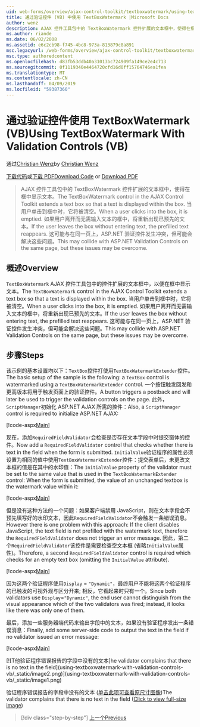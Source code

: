 ```yaml
---
uid: web-forms/overview/ajax-control-toolkit/textboxwatermark/using-textboxwatermark-with-validation-controls-vb
title: 通过验证控件 (VB) 中使用 TextBoxWatermark |Microsoft Docs
author: wenz
description: AJAX 控件工具包中的 TextBoxWatermark 控件扩展的文本框中，使得在框中显示文本。 当用户单击到框中，它我...
ms.author: riande
ms.date: 06/02/2008
ms.assetid: e6c2cb98-f745-4bc8-973a-813879c8a891
msc.legacyurl: /web-forms/overview/ajax-control-toolkit/textboxwatermark/using-textboxwatermark-with-validation-controls-vb
msc.type: authoredcontent
ms.openlocfilehash: d83fb53ddb40a31013bc724909fa149ce2e4c713
ms.sourcegitcommit: 0f1119340e4464720cfd16d0ff15764746ea1fea
ms.translationtype: MT
ms.contentlocale: zh-CN
ms.lasthandoff: 04/09/2019
ms.locfileid: "59387360"
---
```

# <a name="using-textboxwatermark-with-validation-controls-vb"></a><span data-ttu-id="1e1a7-104">通过验证控件使用 TextBoxWatermark (VB)</span><span class="sxs-lookup"><span data-stu-id="1e1a7-104">Using TextBoxWatermark With Validation Controls (VB)</span></span>

<span data-ttu-id="1e1a7-105">通过[Christian Wenz](https://github.com/wenz)</span><span class="sxs-lookup"><span data-stu-id="1e1a7-105">by [Christian Wenz](https://github.com/wenz)</span></span>

<span data-ttu-id="1e1a7-106">[下载代码](http://download.microsoft.com/download/9/3/f/93f8daea-bebd-4821-833b-95205389c7d0/TextBoxWatermark2.vb.zip)或[下载 PDF](http://download.microsoft.com/download/b/6/a/b6ae89ee-df69-4c87-9bfb-ad1eb2b23373/textboxwatermark2VB.pdf)</span><span class="sxs-lookup"><span data-stu-id="1e1a7-106">[Download Code](http://download.microsoft.com/download/9/3/f/93f8daea-bebd-4821-833b-95205389c7d0/TextBoxWatermark2.vb.zip) or [Download PDF](http://download.microsoft.com/download/b/6/a/b6ae89ee-df69-4c87-9bfb-ad1eb2b23373/textboxwatermark2VB.pdf)</span></span>

> <span data-ttu-id="1e1a7-107">AJAX 控件工具包中的 TextBoxWatermark 控件扩展的文本框中，使得在框中显示文本。</span><span class="sxs-lookup"><span data-stu-id="1e1a7-107">The TextBoxWatermark control in the AJAX Control Toolkit extends a text box so that a text is displayed within the box.</span></span> <span data-ttu-id="1e1a7-108">当用户单击到框中时，它将被清空。</span><span class="sxs-lookup"><span data-stu-id="1e1a7-108">When a user clicks into the box, it is emptied.</span></span> <span data-ttu-id="1e1a7-109">如果用户离开而无需输入文本的框中，将重新出现已预先的文本。</span><span class="sxs-lookup"><span data-stu-id="1e1a7-109">If the user leaves the box without entering text, the prefilled text reappears.</span></span> <span data-ttu-id="1e1a7-110">这可能与在同一页上，ASP.NET 验证控件发生冲突，但可能会解决这些问题。</span><span class="sxs-lookup"><span data-stu-id="1e1a7-110">This may collide with ASP.NET Validation Controls on the same page, but these issues may be overcome.</span></span>


## <a name="overview"></a><span data-ttu-id="1e1a7-111">概述</span><span class="sxs-lookup"><span data-stu-id="1e1a7-111">Overview</span></span>

<span data-ttu-id="1e1a7-112">`TextBoxWatermark` AJAX 控件工具包中的控件扩展的文本框中，以便在框中显示文本。</span><span class="sxs-lookup"><span data-stu-id="1e1a7-112">The `TextBoxWatermark` control in the AJAX Control Toolkit extends a text box so that a text is displayed within the box.</span></span> <span data-ttu-id="1e1a7-113">当用户单击到框中时，它将被清空。</span><span class="sxs-lookup"><span data-stu-id="1e1a7-113">When a user clicks into the box, it is emptied.</span></span> <span data-ttu-id="1e1a7-114">如果用户离开而无需输入文本的框中，将重新出现已预先的文本。</span><span class="sxs-lookup"><span data-stu-id="1e1a7-114">If the user leaves the box without entering text, the prefilled text reappears.</span></span> <span data-ttu-id="1e1a7-115">这可能与在同一页上，ASP.NET 验证控件发生冲突，但可能会解决这些问题。</span><span class="sxs-lookup"><span data-stu-id="1e1a7-115">This may collide with ASP.NET Validation Controls on the same page, but these issues may be overcome.</span></span>

## <a name="steps"></a><span data-ttu-id="1e1a7-116">步骤</span><span class="sxs-lookup"><span data-stu-id="1e1a7-116">Steps</span></span>

<span data-ttu-id="1e1a7-117">该示例的基本设置均以下：`TextBox`控件打使用`TextBoxWatermarkExtender`控件。</span><span class="sxs-lookup"><span data-stu-id="1e1a7-117">The basic setup of the sample is the following: a `TextBox` control is watermarked using a `TextBoxWatermarkExtender` control.</span></span> <span data-ttu-id="1e1a7-118">一个按钮触发回发和更高版本将用于触发页面上的验证控件。</span><span class="sxs-lookup"><span data-stu-id="1e1a7-118">A button triggers a postback and will later be used to trigger the validation controls on the page.</span></span> <span data-ttu-id="1e1a7-119">此外，`ScriptManager`初始化 ASP.NET AJAX 所需的控件：</span><span class="sxs-lookup"><span data-stu-id="1e1a7-119">Also, a `ScriptManager` control is required to initialize ASP.NET AJAX:</span></span>

[!code-aspx[Main](using-textboxwatermark-with-validation-controls-vb/samples/sample1.aspx)]

<span data-ttu-id="1e1a7-120">现在，添加`RequiredFieldValidator`会检查是否存在文本字段中时提交窗体的控件。</span><span class="sxs-lookup"><span data-stu-id="1e1a7-120">Now add a `RequiredFieldValidator` control that checks whether there is text in the field when the form is submitted.</span></span> <span data-ttu-id="1e1a7-121">`InitialValue`验证程序的属性必须设置为相同的值中使用`TextBoxWatermarkExtender`控件：提交表单后，未更改文本框的值是在其中的水印值：</span><span class="sxs-lookup"><span data-stu-id="1e1a7-121">The `InitialValue` property of the validator must be set to the same value that is used in the `TextBoxWatermarkExtender` control: When the form is submitted, the value of an unchanged textbox is the watermark value within it:</span></span>

[!code-aspx[Main](using-textboxwatermark-with-validation-controls-vb/samples/sample2.aspx)]

<span data-ttu-id="1e1a7-122">但是没有这种方法的一个问题：如果客户端禁用 JavaScript，则在文本字段会不预先填写好的水印文本，因此`RequiredFieldValidator`不会触发一条错误消息。</span><span class="sxs-lookup"><span data-stu-id="1e1a7-122">However there is one problem with this approach: If the client disables JavaScript, the text field is not prefilled with the watermark text, therefore the `RequiredFieldValidator` does not trigger an error message.</span></span> <span data-ttu-id="1e1a7-123">因此，第二个`RequiredFieldValidator`该控件是需要检查空文本框 (省略`InitialValue`属性)。</span><span class="sxs-lookup"><span data-stu-id="1e1a7-123">Therefore, a second `RequiredFieldValidator` control is required which checks for an empty text box (omitting the `InitialValue` attribute).</span></span>

[!code-aspx[Main](using-textboxwatermark-with-validation-controls-vb/samples/sample3.aspx)]

<span data-ttu-id="1e1a7-124">因为这两个验证程序使用`Display` = `"Dynamic"`，最终用户不能将这两个验证程序的已触发的可视外观与区分开来; 相反，它看起来时只有一个。</span><span class="sxs-lookup"><span data-stu-id="1e1a7-124">Since both validators use `Display`=`"Dynamic"`, the end user cannot distinguish from the visual appearance which of the two validators was fired; instead, it looks like there was only one of them.</span></span>

<span data-ttu-id="1e1a7-125">最后，添加一些服务器端代码来输出字段中的文本，如果没有验证程序发出一条错误消息：</span><span class="sxs-lookup"><span data-stu-id="1e1a7-125">Finally, add some server-side code to output the text in the field if no validator issued an error message:</span></span>

[!code-aspx[Main](using-textboxwatermark-with-validation-controls-vb/samples/sample4.aspx)]


[![T<span data-ttu-id="1e1a7-126">他验证程序错误报告的字段中没有的文本]</span><span class="sxs-lookup"><span data-stu-id="1e1a7-126">he validator complains that there is no text in the field]</span></span>(using-textboxwatermark-with-validation-controls-vb/_static/image2.png)](using-textboxwatermark-with-validation-controls-vb/_static/image1.png)

<span data-ttu-id="1e1a7-127">验证程序错误报告的字段中没有的文本 ([单击此项可查看原尺寸图像](using-textboxwatermark-with-validation-controls-vb/_static/image3.png))</span><span class="sxs-lookup"><span data-stu-id="1e1a7-127">The validator complains that there is no text in the field ([Click to view full-size image](using-textboxwatermark-with-validation-controls-vb/_static/image3.png))</span></span>

> [!div class="step-by-step"]
> [<span data-ttu-id="1e1a7-128">上一个</span><span class="sxs-lookup"><span data-stu-id="1e1a7-128">Previous</span></span>](using-textboxwatermark-in-a-formview-vb.md)
